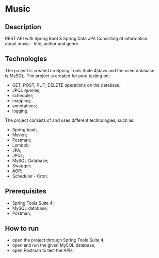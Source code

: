 # Music
## Description
REST API with Spring Boot & Spring Data JPA
Consisting of information about music - title, author and genre.
## Technologies
The project is created on Spring Tools Suite 4/Java and the used database is MySQL. 
The project is created for pure testing on:
- GET, POST, PUT, DELETE operations on the database;
- JPQL queries;
- scheduler;
- mapping;
- annotations;
- logging;

The project consists of and uses different technologies, such as:
- Spring boot;
- Maven;
- Postman;
- Lombok;
- JPA;
- JPQL;
- MySQL Database;
- Swagger;
- AOP;
- Scheduler - Cron;
## Prerequisites
- Spring Tools Suite 4;
- MySQL database;
- Postman;
## How to run
- open the project through Spring Tools Suite 4; 
- open and run the given MySQL database;
- open Postman to test the APIs;
